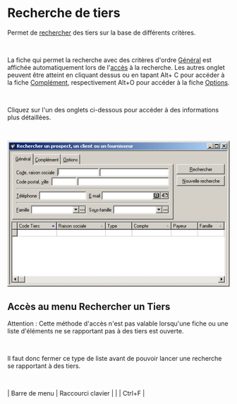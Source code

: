 # Recherche de tiers

Permet de [rechercher](#Accès) des tiers sur la base de différents critères.


 


La fiche qui permet la recherche avec des critères d'ordre [Général](OngletGeneral/TiersRechercheOngletGeneral.md) est affichée automatiquement lors de l'[accès](#Accès) à la recherche. Les autres onglet peuvent être atteint en cliquant dessus ou en tapant Alt+ C pour accéder à la fiche [Complément](OngletComplement/TiersRechercheOngletComplement.md), respectivement Alt+O pour accéder à la fiche [Options](OngletOptions/TiersRechercheOngletOptions.md).


 


Cliquez sur l'un des onglets ci-dessous pour accéder à des informations plus détaillées.


 


![](Rechercher_fr.gif)  


## Accès au menu Rechercher un Tiers


Attention : Cette méthode d'accès n'est pas valable lorsqu'une fiche ou une liste d'éléments ne se rapportant pas à des tiers est ouverte.


 


Il faut donc fermer ce type de liste avant de pouvoir lancer une recherche se rapportant à des tiers.


 







| Barre de menu | Raccourci clavier |
|  | Ctrl+F |


